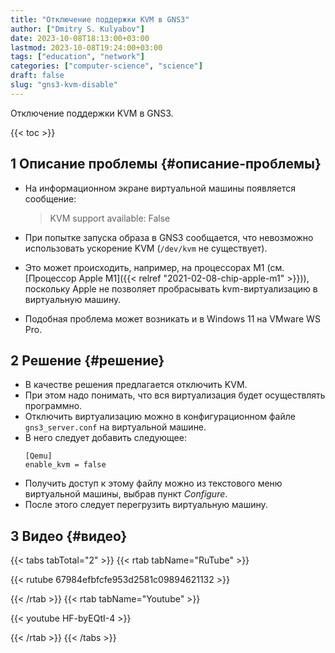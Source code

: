 ```yaml
---
title: "Отключение поддержки KVM в GNS3"
author: ["Dmitry S. Kulyabov"]
date: 2023-10-08T18:13:00+03:00
lastmod: 2023-10-08T19:24:00+03:00
tags: ["education", "network"]
categories: ["computer-science", "science"]
draft: false
slug: "gns3-kvm-disable"
---
```


Отключение поддержки KVM в GNS3.

<!--more-->

{{< toc >}}


## <span class="section-num">1</span> Описание проблемы {#описание-проблемы}

-   На информационном экране виртуальной машины появляется сообщение:

    > KVM support available: False
-   При попытке запуска образа в GNS3 сообщается, что невозможно использовать ускорение KVM (`/dev/kvm` не существует).
-   Это может происходить, например, на процессорах M1 (см. [Процессор Apple M1]({{< relref "2021-02-08-chip-apple-m1" >}})), поскольку Apple не позволяет пробрасывать kvm-виртуализацию в виртуальную машину.
-   Подобная проблема может возникать и в Windows 11 на VMware WS Pro.


## <span class="section-num">2</span> Решение {#решение}

-   В качестве решения предлагается отключить KVM.
-   При этом надо понимать, что вся виртуализация будет осуществлять программно.
-   Отключить виртуализацию можно в конфигурационном файле `gns3_server.conf` на виртуальной машине.
-   В него следует добавить следующее:
    ```conf-unix
    [Qemu]
    enable_kvm = false
    ```
-   Получить доступ к этому файлу можно из текстового меню виртуальной машины, выбрав пункт _Configure_.
-   После этого следует перегрузить виртуальную машину.


## <span class="section-num">3</span> Видео {#видео}

{{< tabs tabTotal="2" >}}
{{< rtab tabName="RuTube" >}}

{{< rutube 67984efbfcfe953d2581c09894621132 >}}

{{< /rtab >}}
{{< rtab tabName="Youtube" >}}

{{< youtube HF-byEQtI-4 >}}

{{< /rtab >}}
{{< /tabs >}}
